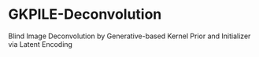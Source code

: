 # GKPILE-Deconvolution
Blind Image Deconvolution by Generative-based Kernel Prior and Initializer via Latent Encoding
